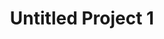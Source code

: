---
layout: post
title:  Untitled Project 1
image: untitled-project-1.jpg
categories: agricultural projects
---